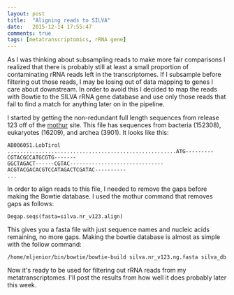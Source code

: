 ```yaml
---
layout: post
title:  "Aligning reads to SILVA"
date:   2015-12-14 17:55:47
comments: true
tags: [metatranscriptomics, rRNA gene]
---
```


As I was thinking about subsampling reads to make more fair comparisons I realized that there is probably 
still at least a small proportion of contaminating rRNA reads left in the transcriptomes.  If I subsample 
before filtering out those reads, I may be losing out of data mapping to genes I care about downstream.  In 
order to avoid this I decided to map the reads with Bowtie to the SILVA rRNA gene database and use only 
those reads that fail to find a match for anything later on in the pipeline.


I started by getting the non-redundant full length sequences from release 123 off of the [mothur](http://www.mothur.org/wiki/Silva_reference_files) 
site.  This file has sequences from bacteria (152308), eukaryotes (16209), and archea (3901).  It looks like this:

	AB006051.LobTirol 
	......................................................ATG---------CGTACGCCATGCGTG-------
	GGCTAGACT------CGTAC------------------------------ACGTACGACACGTCCATAGACTCGATAC----------
	...
	
In order to align reads to this file, I needed to remove the gaps before making the Bowtie database.  I used the mothur command that removes gaps as follows:

	Degap.seqs(fasta=silva.nr_v123.align)
	
This gives you a fasta file with just sequence names and nucleic acids remaining, no more gaps.  Making the bowtie database is almost as simple with 
the follow command:

	/home/mljenior/bin/bowtie/bowtie-build silva.nr_v123.ng.fasta silva_db
	
Now it's ready to be used for filtering out rRNA reads from my metatranscriptomes.  I'll post the results from how well it does probably later this week.
